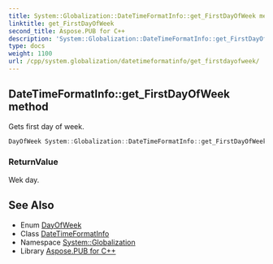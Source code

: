 ```yaml
---
title: System::Globalization::DateTimeFormatInfo::get_FirstDayOfWeek method
linktitle: get_FirstDayOfWeek
second_title: Aspose.PUB for C++
description: 'System::Globalization::DateTimeFormatInfo::get_FirstDayOfWeek method. Gets first day of week in C++.'
type: docs
weight: 1100
url: /cpp/system.globalization/datetimeformatinfo/get_firstdayofweek/
---
```

## DateTimeFormatInfo::get_FirstDayOfWeek method


Gets first day of week.

```cpp
DayOfWeek System::Globalization::DateTimeFormatInfo::get_FirstDayOfWeek() const
```


### ReturnValue

Wek day.

## See Also

* Enum [DayOfWeek](../../../system/dayofweek/)
* Class [DateTimeFormatInfo](../)
* Namespace [System::Globalization](../../)
* Library [Aspose.PUB for C++](../../../)
